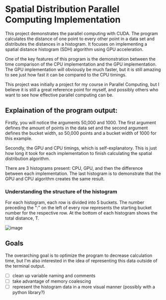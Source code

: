 # Spatial Distribution Parallel Computing Implementation
This project demonstrates the parallel computing with CUDA. The program calculates the distance of one point to every other point in a data set and distributes the distances in a histogram. It focuses on implementing a spatial distance histogram (SDH) algorithm using GPU acceleration.

One of the key features of this program is the demonstration between the time comparison of the CPU implementation and the GPU implementation. The GPU implementation will obviously be much faster, but it is still amazing to see just how fast it can be compared to the CPU timings.

This project was initially a project for my course in Parallel Computing, but I believe it is still a great reference point for myself, and possibly others who want to see how effective parallel computing can be.
## Explaination of the program output: 

Firstly, you will notice the arguments 50,000 and 1000. The first argument defines the amount of points in the data set and the second argument defines the bucket width, so 50,000 points and a bucket width of 1000 for this example. 

Secondly, the GPU and CPU timings, which is self-explanatory. This is just how long it took for each implementation to finish calculating the spatial distribution algorithm. 

There are 3 histograms present: CPU, GPU, and then the difference between each implementation. The last histogram is to demonstrate that the GPU and CPU algorithm  creates the  same result. 

### Understanding the structure of the histogram
For each histogram, each row is divided into 5 buckets. The number preceding the ":" on the left of every row represents the starting bucket number for the respective row. At the bottom of each histogram shows the total distance, T.

![image](https://github.com/YingJames/Spatial-Distribution-Parallel-Computing/assets/21976362/9234fd70-dd9b-4ed5-ba37-bbd11abac26e)

## Goals
The overarching goal is to optimize the program to decrease calculation time, but I'm also interested in the idea of representing this data outside of the terminal output.
- [ ] clean up variable naming and comments
- [ ] take advantage of memory coalescing
- [ ] represent the histogram data in a more visual manner (possibly with a python library?)
